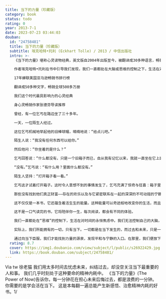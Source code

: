```yaml
---
title: 当下的力量（珍藏版）
category: book
status: todo
rating: 0
year: 2013-7-1
date: 2023-07-23 03:44:03
douban:
  id: "24758481"
  title: 当下的力量（珍藏版）
  subtitle: 埃克哈特•托利 (Eckhart Tolle) / 2013 / 中信出版社
  intro: >-
    《当下的力量》堪称心灵读物经典，英文版自2004年出版至今，被翻译成30多种语言，畅销超过200万册。本书为中文版第三版。

    作者埃克哈特•托利在书中引导我们发现，我们一直都处在大脑或思维的控制之下，生活在对时间的永恒焦虑中。我们忘不掉过去，更担心未来。但实际上，我们只能活在当下，活在此时此刻，所有的一切都是在当下发生的，而过去和未来只是一个无意义的时间概念。通过向当下的臣服，你才能找到真正的力量，找到获得平和与宁静的入口。在那里，我们能找到真正的欢乐，我们能拥抱真正的自我。

    17年蝉联美国亚马逊畅销书排行榜

    翻译成50多种文字，畅销全球500多万册

    我们这个时代最具影响力的心灵经典

    身心灵畅销作家张德芬导读推荐

    曾经，有一位乞丐在路边坐了三十多年。

    一天，一位陌生人经过。

    这位乞丐机械地举起他的旧棒球帽，喃喃地说：“给点儿吧。”

    陌生人说：“我没有任何东西可以给你。”

    然后他问：“你坐着的是什么？”

    乞丐回答说：“什么都没有，只是一个旧箱子而已，自从我有记忆以来，我就一直坐在它上面。”陌生人问：“你曾经打开过箱子吗？”

    “没有。”乞丐说：“有什么用？里面什么都没有。”

    陌生人坚持：“打开箱子看一看。”

    乞丐这才试着打开箱子。这时令人意想不到的事情发生了，乞丐充满了惊奇与狂喜：箱子里装满了金子。

    那些没有找到他们真正财富——存在的欢乐以及与它紧密联系在一起的深深的不可动摇的宁静——的人就是故事中的那个乞丐，即便已经拥有很多物质上的财富，他们依然在四处寻找欢乐、成就、安全或爱情的残余，他们不知道，自己不仅已经拥有了所有这些，还拥有了比这些更为珍贵的东西，那就是——当下的力量。

    这不仅仅是一本书，它还蕴含着活生生的能量。这种能量可以奇迹般地改变你的生活，而且事实证明，它已经改变了无数人的生命轨迹。

    这不是一口气读完的书，它将陪伴你一生，每次阅读，都会有不同的体验。

    我们一直都处在“思维”的控制下，生活在对时间的永恒焦虑中。我们无法控制自己的大脑，沦为“强迫性思维”的奴隶；我们忘不掉过去，更担心未来。

    实际上，我们所能拥有的一切，只有当下。一切都是在当下发生的，而过去和未来，只是一个无意义的时间幻象。

    通过向当下臣服，我们才能找到力量的源泉，发现平和与宁静的入口。在那里，我们便放下焦虑和压力，获得内在的智慧和真正的喜悦。
  rating: 8.7
  cover: https://img1.doubanio.com/view/subject/l/public/s26922429.jpg
  link: https://book.douban.com/subject/24758481/
---
```


Via tw 徐老猫 我们用太多时间去忧虑未来，纠结过去，却没空关注当下最重要的人和事。
我们几乎时刻处于这种要命的精神内耗中。
《当下的力量》(The Power of Now)告诉你，每一分钟花在担心未来后悔过去，都是浪费的一分钟。
你需要的是学会活在当下。
这是本每翻一遍总能产生新感悟、治愈精神内耗的好书。1/
